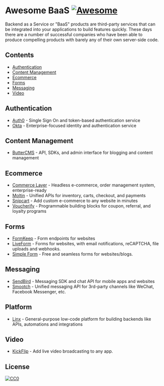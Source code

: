 # Awesome BaaS [![Awesome](https://cdn.rawgit.com/sindresorhus/awesome/d7305f38d29fed78fa85652e3a63e154dd8e8829/media/badge.svg)](https://github.com/sindresorhus/awesome)

Backend as a Service or "BaaS" products are third-party services that can be integrated into your applications to build features quickly. These days there are a number of successful companies who have been able to produce compelling products with barely any of their own server-side code.


## Contents

- [Authentication](#authentication)
- [Content Management](#content-management)
- [Ecommerce](#ecommerce)
- [Forms](#forms)
- [Messaging](#messaging)
- [Video](#video)

## Authentication

- [Auth0](https://auth0.com/) - Single Sign On and token-based authentication service
- [Okta](https://www.okta.com/) - Enterprise-focused identity and authentication service

## Content Management

- [ButterCMS](https://buttercms.com/) - API, SDKs, and admin interface for blogging and content management

## Ecommerce

- [Commerce Layer](https://commercelayer.io/) - Headless e-commerce, order management system, enterprise-ready
- [Moltin](https://www.moltin.com/) - Unified APIs for inventory, carts, checkout, and payments
- [Snipcart](https://snipcart.com/) - Add custom e-commerce to any website in minutes
- [Voucherify](https://voucherify.io/) - Programmable building blocks for coupon, referral, and loyalty programs

## Forms

- [FormKeep](https://formkeep.com) - Form endpoints for websites
- [LiveForm](https://liveformhq.com/) - Forms for websites, with email notifications, reCAPTCHA, file uploads and webhooks.
- [Simple Form](https://getsimpleform.com/) - Free and seamless forms for websites/blogs.

## Messaging

- [SendBird](https://sendbird.com) - Messaging SDK and chat API for mobile apps and websites
- [Smootch](https://smooch.io/) - Unified messaging API for 3rd-party channels like WeChat, Facebook Messenger, etc.

## Platform

- [Linx](https://linx.software) - General-purpose low-code platform for building backends like APIs, automations and integrations


## Video

- [KickFlip](https://kickflip.io) - Add live video broadcasting to any app.

## License

[![CC0](http://mirrors.creativecommons.org/presskit/buttons/88x31/svg/cc-zero.svg)](https://creativecommons.org/publicdomain/zero/1.0/)
